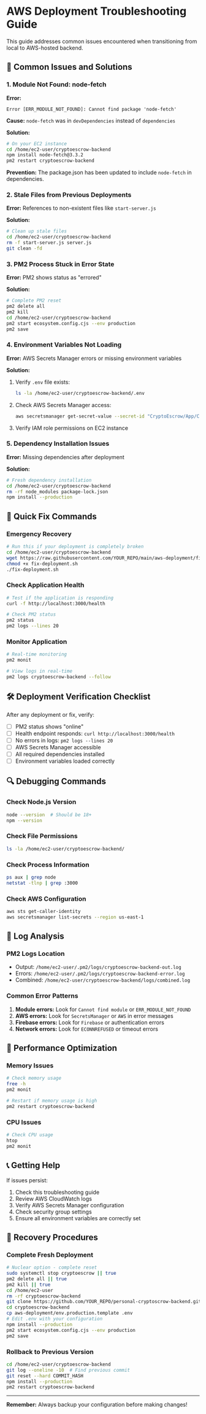 # AWS Deployment Troubleshooting Guide

This guide addresses common issues encountered when transitioning from local to AWS-hosted backend.

## 🚨 Common Issues and Solutions

### 1. Module Not Found: node-fetch

**Error:**
```
Error [ERR_MODULE_NOT_FOUND]: Cannot find package 'node-fetch'
```

**Cause:** `node-fetch` was in `devDependencies` instead of `dependencies`

**Solution:**
```bash
# On your EC2 instance
cd /home/ec2-user/cryptoescrow-backend
npm install node-fetch@3.3.2
pm2 restart cryptoescrow-backend
```

**Prevention:** The package.json has been updated to include `node-fetch` in dependencies.

### 2. Stale Files from Previous Deployments

**Error:** References to non-existent files like `start-server.js`

**Solution:**
```bash
# Clean up stale files
cd /home/ec2-user/cryptoescrow-backend
rm -f start-server.js server.js
git clean -fd
```

### 3. PM2 Process Stuck in Error State

**Error:** PM2 shows status as "errored"

**Solution:**
```bash
# Complete PM2 reset
pm2 delete all
pm2 kill
cd /home/ec2-user/cryptoescrow-backend
pm2 start ecosystem.config.cjs --env production
pm2 save
```

### 4. Environment Variables Not Loading

**Error:** AWS Secrets Manager errors or missing environment variables

**Solution:**
1. Verify `.env` file exists:
   ```bash
   ls -la /home/ec2-user/cryptoescrow-backend/.env
   ```

2. Check AWS Secrets Manager access:
   ```bash
   aws secretsmanager get-secret-value --secret-id "CryptoEscrow/App/Config" --region us-east-1
   ```

3. Verify IAM role permissions on EC2 instance

### 5. Dependency Installation Issues

**Error:** Missing dependencies after deployment

**Solution:**
```bash
# Fresh dependency installation
cd /home/ec2-user/cryptoescrow-backend
rm -rf node_modules package-lock.json
npm install --production
```

## 🔧 Quick Fix Commands

### Emergency Recovery
```bash
# Run this if your deployment is completely broken
cd /home/ec2-user/cryptoescrow-backend
wget https://raw.githubusercontent.com/YOUR_REPO/main/aws-deployment/fix-deployment.sh
chmod +x fix-deployment.sh
./fix-deployment.sh
```

### Check Application Health
```bash
# Test if the application is responding
curl -f http://localhost:3000/health

# Check PM2 status
pm2 status
pm2 logs --lines 20
```

### Monitor Application
```bash
# Real-time monitoring
pm2 monit

# View logs in real-time
pm2 logs cryptoescrow-backend --follow
```

## 🛠️ Deployment Verification Checklist

After any deployment or fix, verify:

- [ ] PM2 status shows "online"
- [ ] Health endpoint responds: `curl http://localhost:3000/health`
- [ ] No errors in logs: `pm2 logs --lines 20`
- [ ] AWS Secrets Manager accessible
- [ ] All required dependencies installed
- [ ] Environment variables loaded correctly

## 🔍 Debugging Commands

### Check Node.js Version
```bash
node --version  # Should be 18+
npm --version
```

### Check File Permissions
```bash
ls -la /home/ec2-user/cryptoescrow-backend/
```

### Check Process Information
```bash
ps aux | grep node
netstat -tlnp | grep :3000
```

### Check AWS Configuration
```bash
aws sts get-caller-identity
aws secretsmanager list-secrets --region us-east-1
```

## 📝 Log Analysis

### PM2 Logs Location
- Output: `/home/ec2-user/.pm2/logs/cryptoescrow-backend-out.log`
- Errors: `/home/ec2-user/.pm2/logs/cryptoescrow-backend-error.log`
- Combined: `/home/ec2-user/cryptoescrow-backend/logs/combined.log`

### Common Error Patterns

1. **Module errors:** Look for `Cannot find module` or `ERR_MODULE_NOT_FOUND`
2. **AWS errors:** Look for `SecretsManager` or `AWS` in error messages
3. **Firebase errors:** Look for `Firebase` or authentication errors
4. **Network errors:** Look for `ECONNREFUSED` or timeout errors

## 🚀 Performance Optimization

### Memory Issues
```bash
# Check memory usage
free -h
pm2 monit

# Restart if memory usage is high
pm2 restart cryptoescrow-backend
```

### CPU Issues
```bash
# Check CPU usage
htop
pm2 monit
```

## 📞 Getting Help

If issues persist:

1. Check this troubleshooting guide
2. Review AWS CloudWatch logs
3. Verify AWS Secrets Manager configuration
4. Check security group settings
5. Ensure all environment variables are correctly set

## 🔄 Recovery Procedures

### Complete Fresh Deployment
```bash
# Nuclear option - complete reset
sudo systemctl stop cryptoescrow || true
pm2 delete all || true
pm2 kill || true
cd /home/ec2-user
rm -rf cryptoescrow-backend
git clone https://github.com/YOUR_REPO/personal-cryptoscrow-backend.git cryptoescrow-backend
cd cryptoescrow-backend
cp aws-deployment/env.production.template .env
# Edit .env with your configuration
npm install --production
pm2 start ecosystem.config.cjs --env production
pm2 save
```

### Rollback to Previous Version
```bash
cd /home/ec2-user/cryptoescrow-backend
git log --oneline -10  # Find previous commit
git reset --hard COMMIT_HASH
npm install --production
pm2 restart cryptoescrow-backend
```

---

**Remember:** Always backup your configuration before making changes! 